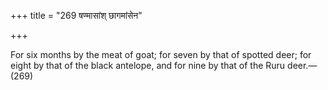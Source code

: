 +++
title = "269 षण्मासांश् छागमांसेन"

+++

For six months by the meat of goat; for seven by that of spotted deer; for eight by that of the black antelope, and for nine by that of the Ruru deer.—(269)